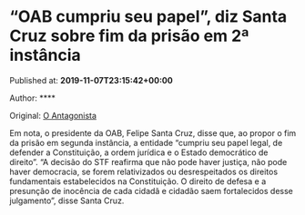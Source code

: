 
# “OAB cumpriu seu papel”, diz Santa Cruz sobre fim da prisão em 2ª instância

Published at: **2019-11-07T23:15:42+00:00**

Author: ****

Original: [O Antagonista](https://www.oantagonista.com/brasil/oab-cumpriu-seu-papel-legal-diz-santa-cruz-sobre-fim-da-prisao-em-2a-instancia/)

Em nota, o presidente da OAB, Felipe Santa Cruz, disse que, ao propor o fim da prisão em segunda instância, a entidade “cumpriu seu papel legal, de defender a Constituição, a ordem jurídica e o Estado democrático de direito”.
“A decisão do STF reafirma que não pode haver justiça, não pode haver democracia, se forem relativizados ou desrespeitados os direitos fundamentais estabelecidos na Constituição. O direito de defesa e a presunção de inocência de cada cidadã e cidadão saem fortalecidos desse julgamento”, disse Santa Cruz.
